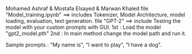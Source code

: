 Mohamed Ashraf & Mostafa Elsayed & Marwan Khaled
file "Model_training.ipynb" ==> includes Tokenizer, Model Architecture, model loading, evaluation, text generation.
file "GPT-2" ==> include Testing the model with your custom prompts with GUI.
1st : Load the model "gpt2_model.pth"
2nd : In main method change the model path and run it.

Sample prompts : "My name is", "I want to play", "I have a dog".
